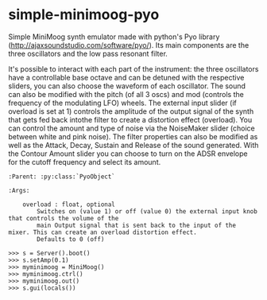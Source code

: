 # simple-minimoog-pyo
Simple MiniMoog synth emulator made with python's Pyo library (http://ajaxsoundstudio.com/software/pyo/).
Its main components are the three oscillators and the low pass resonant filter.

It's possible to interact with each part of the instrument: the three oscillators have a controllable base octave and can be detuned with the respective sliders, you can also choose the waveform of each oscillator.
The sound can also be modified with the pitch (of all 3 oscs) and mod (controls the frequency of the modulating LFO) wheels.
The external input slider (if overload is set at 1) controls the amplitude of the output signal of the synth that gets fed back intothe filter to create a distortion effect (overload).
You can control the amount and type of noise via the NoiseMaker slider (choice between white and pink noise).
The filter properties can also be modified as well as the Attack, Decay, Sustain and Release of the sound generated.
With the Contour Amount slider you can choose to turn on the ADSR envelope for the cutoff frequency and select its amount.

    :Parent: :py:class:`PyoObject`

    :Args:

        overload : float, optional
            Switches on (value 1) or off (value 0) the external input knob that controls the volume of the
            main Output signal that is sent back to the input of the mixer. This can create an overload distortion effect.
            Defaults to 0 (off)

    >>> s = Server().boot()
    >>> s.setAmp(0.1)
    >>> myminimoog = MiniMoog()
    >>> myminimoog.ctrl()
    >>> myminimoog.out()
    >>> s.gui(locals())
